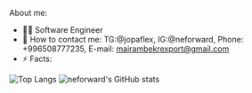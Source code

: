 About me:

* 🧑‍💻 Software Engineer 
* 📩 How to contact me: TG:@jopaflex, IG:@neforward, Phone: +996508777235, E-mail: mairambekrexport@gmail.com
* ⚡ Facts:

![Top Langs](https://github-readme-stats.vercel.app/api/top-langs/?username=neforward&layout=compact) ![neforward's GitHub stats](https://github-readme-stats.vercel.app/api?username=neforward&theme=default&show_icons=true)
